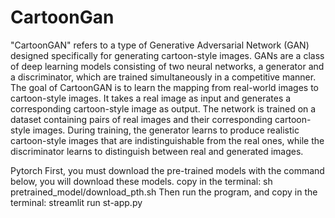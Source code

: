 # CartoonGan
"CartoonGAN" refers to a type of Generative Adversarial Network (GAN) designed specifically for generating cartoon-style images. GANs are a class of deep learning models consisting of two neural networks, a generator and a discriminator, which are trained simultaneously in a competitive manner. 
The goal of CartoonGAN is to learn the mapping from real-world images to cartoon-style images. It takes a real image as input and generates a corresponding cartoon-style image as output. The network is trained on a dataset containing pairs of real images and their corresponding cartoon-style images. During training, the generator learns to produce realistic cartoon-style images that are indistinguishable from the real ones, while the discriminator learns to distinguish between real and generated images.

Pytorch
First, you must download the pre-trained models with the command below, you will download these models. copy in the terminal:
sh pretrained_model/download_pth.sh
Then run the program, and copy in the terminal: 
streamlit run st-app.py 
